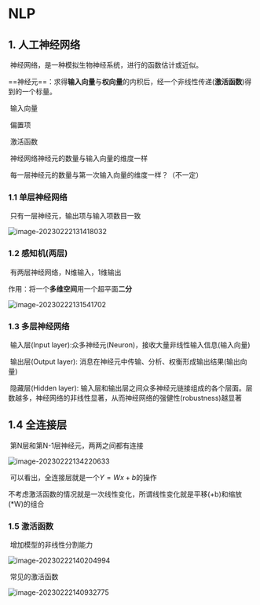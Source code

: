 # NLP

## 1. 人工神经网络

​	神经网络，是一种模拟生物神经系统，进行的函数估计或近似。

​	==神经元==：求得**输入向量**与**权向量**的内积后，经一个非线性传递(**激活函数**)得到的一个标量。

​		输入向量

​		偏置项

​		激活函数

​		神经网络神经元的数量与输入向量的维度一样

​		每一层神经元的数量与第一次输入向量的维度一样？（不一定）

### 1.1 单层神经网络

​	只有一层神经元，输出项与输入项数目一致

![image-20230222131418032](C:\Users\PC\AppData\Roaming\Typora\typora-user-images\image-20230222131418032.png)

### 1.2 感知机(两层)

​	有两层神经网络，N维输入，1维输出

​	作用：将一个**多维空间**用一个超平面**二分**

![image-20230222131541702](C:\Users\PC\AppData\Roaming\Typora\typora-user-images\image-20230222131541702.png)

### 1.3 多层神经网络

​	输入层(Input layer):众多神经元(Neuron)，接收大量非线性输入信息(输入向量)

​	输出层(Output layer): 消息在神经元中传输、分析、权衡形成输出结果(输出向量)

​	隐藏层(Hidden layer): 输入层和输出层之间众多神经元链接组成的各个层面。层数越多，神经网络的非线性显著，从而神经网络的强健性(robustness)越显著



## 1.4 全连接层

​	第N层和第N-1层神经元，两两之间都有连接

![image-20230222134220633](C:\Users\PC\AppData\Roaming\Typora\typora-user-images\image-20230222134220633.png)

​	可以看出，全连接层就是一个$Y=Wx+b$的操作

​	不考虑激活函数的情况就是一次线性变化，所谓线性变化就是平移(+b)和缩放(*W)的组合



### 1.5 激活函数

​	增加模型的非线性分割能力

![image-20230222140204994](C:\Users\PC\AppData\Roaming\Typora\typora-user-images\image-20230222140204994.png)

​	常见的激活函数

![image-20230222140932775](C:\Users\PC\AppData\Roaming\Typora\typora-user-images\image-20230222140932775.png)
